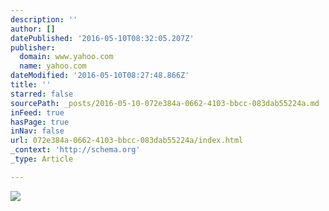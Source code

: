 ```yaml
---
description: ''
author: []
datePublished: '2016-05-10T08:32:05.207Z'
publisher:
  domain: www.yahoo.com
  name: yahoo.com
dateModified: '2016-05-10T08:27:48.866Z'
title: ''
starred: false
sourcePath: _posts/2016-05-10-072e384a-0662-4103-bbcc-083dab55224a.md
inFeed: true
hasPage: true
inNav: false
url: 072e384a-0662-4103-bbcc-083dab55224a/index.html
_context: 'http://schema.org'
_type: Article

---
```

![](https://s.yimg.com/lo/api/res/1.2/CI39.GYJ7rnQZwkdRWrUPg--/YXBwaWQ9eW15O3E9NzU7dz02NDA7c209MQ--/http://slingstone.zenfs.com/offnetwork/56da04d3407727850a4861fc96980a03)